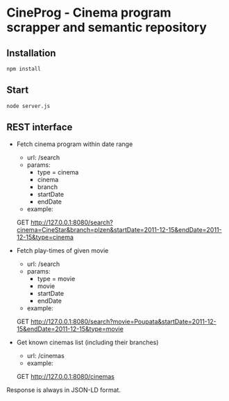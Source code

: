 CineProg - Cinema program scrapper and semantic repository
==========================================================

Installation
------------
    npm install

Start
-----
    node server.js

REST interface
--------------
 - Fetch cinema program within date range
   - url: /search
   - params:
     - type = cinema
     - cinema
     - branch
     - startDate
     - endDate
   - example:

    GET http://127.0.0.1:8080/search?cinema=CineStar&branch=plzen&startDate=2011-12-15&endDate=2011-12-15&type=cinema

 - Fetch play-times of given movie
   - url: /search
   - params:
     - type = movie
     - movie
     - startDate
     - endDate
   - example:

    GET http://127.0.0.1:8080/search?movie=Poupata&startDate=2011-12-15&endDate=2011-12-15&type=movie

 - Get known cinemas list (including their branches)
   - url: /cinemas
   - example:

    GET http://127.0.0.1:8080/cinemas

Response is always in JSON-LD format.
